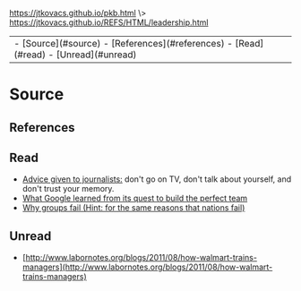 <p id="path"><a href="../../pkb.html">https://jtkovacs.github.io/pkb.html</a> \> <a href="https://jtkovacs.github.io/REFS/HTML/leadership.html">https://jtkovacs.github.io/REFS/HTML/leadership.html</a></p><table class="TOC"><tr><td>- [Source](#source)
	- [References](#references)
	- [Read](#read)
	- [Unread](#unread)
</td></tr></table>


# Source

## References

## Read

- [Advice given to journalists:](http://www.politico.com/magazine/story/2015/06/brian-williams-how-not-to-become-118847) don't go on TV, don't talk about yourself, and don't trust your memory.
- [What Google learned from its quest to build the perfect team](https://www.nytimes.com/2016/02/28/magazine/what-google-learned-from-its-quest-to-build-the-perfect-team.html?_r=0)
- [Why groups fail (Hint: for the same reasons that nations fail)](http://evonomics.com/why-groups-fail-nations-fail-david-sloan-wilson/)

## Unread

- [http://www.labornotes.org/blogs/2011/08/how-walmart-trains-managers](http://www.labornotes.org/blogs/2011/08/how-walmart-trains-managers)
